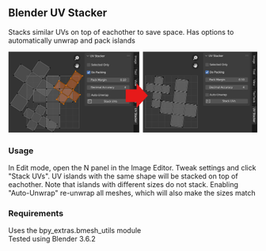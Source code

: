 ## Blender UV Stacker
Stacks similar UVs on top of eachother to save space. Has options to automatically unwrap and pack islands

![Example](Docs/Images/Example.png)

### Usage
In Edit mode, open the N panel in the Image Editor. Tweak settings and click "Stack UVs". UV islands with the same shape will be stacked on top of eachother. 
Note that islands with different sizes do not stack. Enabling "Auto-Unwrap" re-unwrap all meshes, which will also make the sizes match

### Requirements
Uses the bpy_extras.bmesh_utils module<br />
Tested using Blender 3.6.2